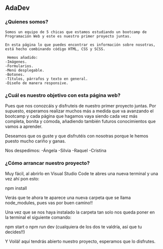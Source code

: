 ## AdaDev

### ¿Quienes somos?

    Somos un equipo de 5 chicas que estamos estudiando un bootcamp de Programación Web y este es nuestro primer proyecto juntas.
    
    En esta página lo que puedes encontrar es información sobre nosotras, está hecho combinando código HTML, CSS y SCSS.
    
     Hemos añadido:
    -Imágenes.
    -Formularios.
    -Menú desplegable.
    -Botones.
    -Títulos, párrafos y texto en general.
    -Diseño de manera responsive.

### ¿Cuál es nuestro objetivo con esta página web?

Pues que nos conozcáis y disfruteis de nuestro primer proyecto juntas. 
Por supuesto, esperamos realizar muchos más a medida que va avanzando el bootcamp y cada página que hagamos vaya siendo cada vez más completa, bonita y cómoda, añadiendo también futuros conocimientos que vamos a aprender.

Deseamos que os guste y que disfrutéis con nosotras porque le hemos puesto mucho cariño y ganas. 

Nos despedimos:
-Ángela
-Silvia
-Raquel
-Cristina

### ¿Cómo arrancar nuestro proyecto?

Muy fácil, al abrirlo en Visual Studio Code te abres una nueva terminal y una vez ahí pon esto:

  npm install

Verás que te ahora te aparece una nueva carpeta que se llama node_modules, pues vas por buen camino!!

Una vez que se nos haya instalado la carpeta tan solo nos queda poner en la terminal el siguiente comando:

  npm start o npm run dev (cualquiera de los dos te valdría, así que tu decides!!)

Y Voilá! aquí tendrás abierto nuestro proyecto, esperamos que lo disfrutes.